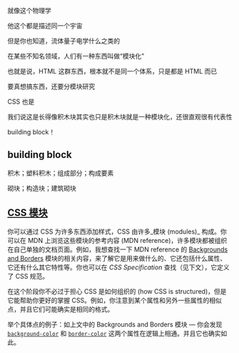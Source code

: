 就像这个物理学

他这个都是描述同一个宇宙

但是你也知道，流体量子电学什么之类的

在某些不知名领域，人们有一种东西叫做“模块化”

也就是说，HTML 这群东西，根本就不是同一个体系，只是都是 HTML 而已

要真想搞东西，还要分模块研究

CSS 也是

我们说这是长得像积木块其实也只是积木块就是一种模块化，还很直观很有代表性

building block！

## building block

积木；塑料积木；组成部分；构成要素

砌块；构造块；建筑砌块

## [CSS 模块](https://developer.mozilla.org/zh-CN/docs/Learn/CSS/First_steps/What_is_CSS#css_模块)

你可以通过 CSS 为许多东西添加样式，CSS 由许多_模块 (modules)_ 构成。你可以在 MDN 上浏览这些模块的参考内容 (MDN reference)，许多模块都被组织在自己单独的文档页面。例如，我想查找一下 MDN reference 的 [Backgrounds and Borders](https://developer.mozilla.org/zh-CN/docs/Web/CSS/CSS_Backgrounds_and_Borders) 模块的相关内容，来了解它是用来做什么的、它还包括什么属性、它还有什么其它特性等。你也可以在 _CSS Specification_ 查找（见下文），它定义了 CSS 规范。

在这个阶段你不必过于担心 CSS 是如何组织的 (how CSS is structured)，但是它能帮助你更好的掌握 CSS。例如，你注意到某个属性和另外一些属性的相似点，并且它们可能确实是相同的格式。

举个具体点的例子：如上文中的 Backgrounds and Borders 模块 — 你会发现 [`background-color`](https://developer.mozilla.org/zh-CN/docs/Web/CSS/background-color) 和 [`border-color`](https://developer.mozilla.org/zh-CN/docs/Web/CSS/border-color) 这两个属性在逻辑上相通。并且它也确实如此。
